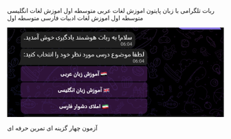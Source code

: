 ربات تلگرامی با زبان پایتون
اموزش لغات عربی متوسطه اول
اموزش لغات انگلیسی متوسطه اول
اموزش لغات ادبیات فارسی متوسطه اول

![صفحه شروع](https://github.com/hnadi14/language_bot/blob/main/start.PNG)

آزمون چهار گزینه ای 
تمرین حرفه ای
